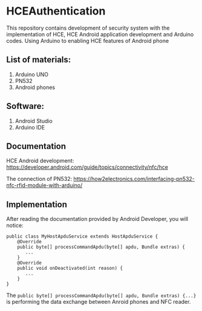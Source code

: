 # HCEAuthentication
This repository contains development of security system with the implementation of HCE, HCE Android application development and Arduino codes.
Using Arduino to enabling HCE features of Android phone

## List of materials:
   1. Arduino UNO
   2. PN532
   3. Android phones

## Software:
  1. Android Studio
  2. Arduino IDE

## Documentation
HCE Android development:  https://developer.android.com/guide/topics/connectivity/nfc/hce

The connection of PN532:  https://how2electronics.com/interfacing-pn532-nfc-rfid-module-with-arduino/

## Implementation
After reading the documentation provided by Android Developer, you will notice:
```
public class MyHostApduService extends HostApduService {
    @Override
    public byte[] processCommandApdu(byte[] apdu, Bundle extras) {
       ...
    }
    @Override
    public void onDeactivated(int reason) {
       ...
    }
}
```
The `public byte[] processCommandApdu(byte[] apdu, Bundle extras) {...}` is performing the data exchange between Anroid phones and NFC reader.
